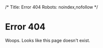 /*
Title: Error 404
Robots: noindex,nofollow
*/

Error 404
=========

Woops. Looks like this page doesn't exist.
